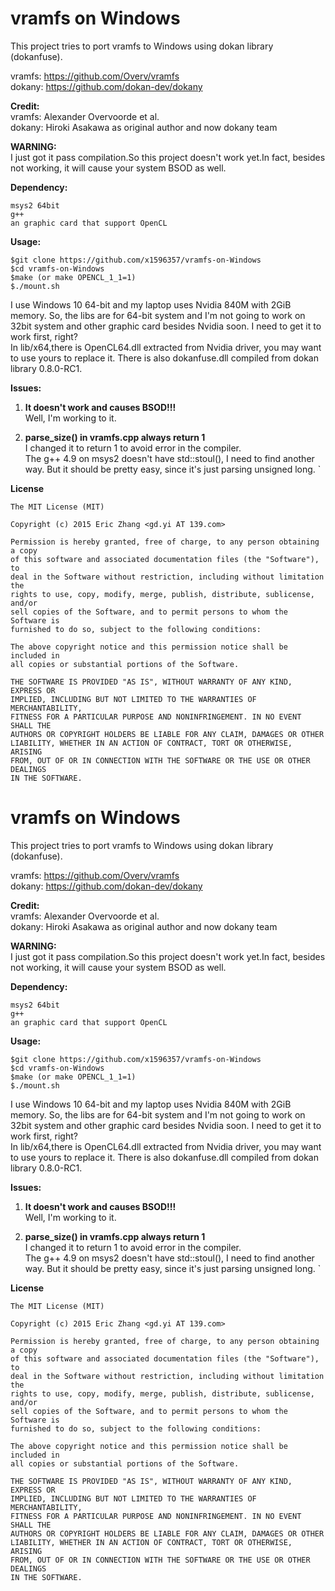 vramfs on Windows
======
This project tries to port vramfs to Windows using dokan library (dokanfuse).  

vramfs: https://github.com/Overv/vramfs   
dokany: https://github.com/dokan-dev/dokany 

**Credit:**   
vramfs: Alexander Overvoorde et al.  
dokany: Hiroki Asakawa as original author
	 		 and now dokany team 

**WARNING:**  
I just got it pass compilation.So this project doesn't work yet.In fact, besides not working, it will cause your system BSOD as well. 

**Dependency:**

	msys2 64bit
	g++
	an graphic card that support OpenCL

**Usage:**

	$git clone https://github.com/x1596357/vramfs-on-Windows
	$cd vramfs-on-Windows
	$make (or make OPENCL_1_1=1)
	$./mount.sh
   
I use Windows 10 64-bit and my laptop uses Nvidia 840M with 2GiB memory. 
	So, the libs are for 64-bit system and I'm not going to work on 32bit system
	 and other graphic card besides Nvidia soon. I need to get it to work first, right?  
In lib/x64,there is OpenCL64.dll extracted from Nvidia driver, you may want to use
	yours to replace it. There is also dokanfuse.dll compiled from dokan library 0.8.0-RC1.


**Issues:**  

1. **It doesn't work and causes BSOD!!!**  
Well, I'm working to it.  

2. **parse_size() in vramfs.cpp always return 1**  
I changed it to return 1 to avoid error in the compiler.  
The g++ 4.9 on msys2 doesn't have std::stoul(), I need to find
another way. But it should be pretty easy, since it's just parsing unsigned long.
	`

**License**

    The MIT License (MIT)

    Copyright (c) 2015 Eric Zhang <gd.yi AT 139.com>

    Permission is hereby granted, free of charge, to any person obtaining a copy
    of this software and associated documentation files (the "Software"), to
    deal in the Software without restriction, including without limitation the
    rights to use, copy, modify, merge, publish, distribute, sublicense, and/or
    sell copies of the Software, and to permit persons to whom the Software is
    furnished to do so, subject to the following conditions:

    The above copyright notice and this permission notice shall be included in
    all copies or substantial portions of the Software.

    THE SOFTWARE IS PROVIDED "AS IS", WITHOUT WARRANTY OF ANY KIND, EXPRESS OR
    IMPLIED, INCLUDING BUT NOT LIMITED TO THE WARRANTIES OF MERCHANTABILITY,
    FITNESS FOR A PARTICULAR PURPOSE AND NONINFRINGEMENT. IN NO EVENT SHALL THE
    AUTHORS OR COPYRIGHT HOLDERS BE LIABLE FOR ANY CLAIM, DAMAGES OR OTHER
    LIABILITY, WHETHER IN AN ACTION OF CONTRACT, TORT OR OTHERWISE, ARISING
    FROM, OUT OF OR IN CONNECTION WITH THE SOFTWARE OR THE USE OR OTHER DEALINGS
    IN THE SOFTWARE.
vramfs on Windows
======
This project tries to port vramfs to Windows using dokan library (dokanfuse).  

vramfs: https://github.com/Overv/vramfs   
dokany: https://github.com/dokan-dev/dokany 

**Credit:**   
vramfs: Alexander Overvoorde et al.  
dokany: Hiroki Asakawa as original author
	 		 and now dokany team 

**WARNING:**  
I just got it pass compilation.So this project doesn't work yet.In fact, besides not working, it will cause your system BSOD as well. 

**Dependency:**

	msys2 64bit
	g++
	an graphic card that support OpenCL

**Usage:**

	$git clone https://github.com/x1596357/vramfs-on-Windows
	$cd vramfs-on-Windows
	$make (or make OPENCL_1_1=1)
	$./mount.sh
   
I use Windows 10 64-bit and my laptop uses Nvidia 840M with 2GiB memory. 
	So, the libs are for 64-bit system and I'm not going to work on 32bit system
	 and other graphic card besides Nvidia soon. I need to get it to work first, right?  
In lib/x64,there is OpenCL64.dll extracted from Nvidia driver, you may want to use
	yours to replace it. There is also dokanfuse.dll compiled from dokan library 0.8.0-RC1.


**Issues:**  

1. **It doesn't work and causes BSOD!!!**  
Well, I'm working to it.  

2. **parse_size() in vramfs.cpp always return 1**  
I changed it to return 1 to avoid error in the compiler.  
The g++ 4.9 on msys2 doesn't have std::stoul(), I need to find
another way. But it should be pretty easy, since it's just parsing unsigned long.
	`

**License**

    The MIT License (MIT)

    Copyright (c) 2015 Eric Zhang <gd.yi AT 139.com>

    Permission is hereby granted, free of charge, to any person obtaining a copy
    of this software and associated documentation files (the "Software"), to
    deal in the Software without restriction, including without limitation the
    rights to use, copy, modify, merge, publish, distribute, sublicense, and/or
    sell copies of the Software, and to permit persons to whom the Software is
    furnished to do so, subject to the following conditions:

    The above copyright notice and this permission notice shall be included in
    all copies or substantial portions of the Software.

    THE SOFTWARE IS PROVIDED "AS IS", WITHOUT WARRANTY OF ANY KIND, EXPRESS OR
    IMPLIED, INCLUDING BUT NOT LIMITED TO THE WARRANTIES OF MERCHANTABILITY,
    FITNESS FOR A PARTICULAR PURPOSE AND NONINFRINGEMENT. IN NO EVENT SHALL THE
    AUTHORS OR COPYRIGHT HOLDERS BE LIABLE FOR ANY CLAIM, DAMAGES OR OTHER
    LIABILITY, WHETHER IN AN ACTION OF CONTRACT, TORT OR OTHERWISE, ARISING
    FROM, OUT OF OR IN CONNECTION WITH THE SOFTWARE OR THE USE OR OTHER DEALINGS
    IN THE SOFTWARE.
